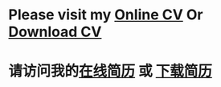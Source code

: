 # Please visit my [Online CV](http://jerryzheng.me) Or [Download CV](https://raw.githubusercontent.com/RaGNaroK0301/RaGNaroK0301.github.io/master/resume/CV-JerryZheng.pdf)
# 请访问我的[在线简历](http://jerryzheng.me/cn.html#/) 或 [下载简历](https://raw.githubusercontent.com/RaGNaroK0301/RaGNaroK0301.github.io/master/resume/%E7%AE%80%E5%8E%86-%E9%83%91%E6%99%B4%E7%8F%91.pdf)
